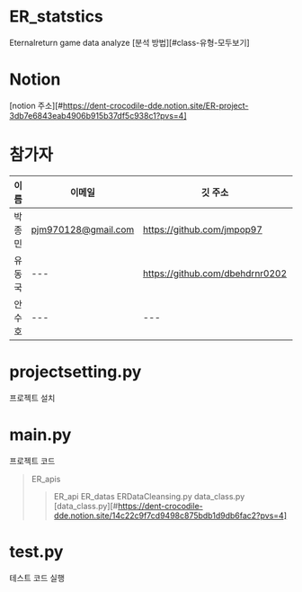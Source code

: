 # ER_statstics
Eternalreturn game data analyze
[분석 방법][#class-유형-모두보기]
# Notion
[notion 주소][#https://dent-crocodile-dde.notion.site/ER-project-3db7e6843eab4906b915b37df5c938c1?pvs=4]
# 참가자
이름|이메일|깃 주소|블로그|
---|---|---|---|
박종민|pjm970128@gmail.com|https://github.com/jmpop97|https://jmpop.tistory.com/|
유동국|---|https://github.com/dbehdrnr0202|---|
안수호|---|---|---|

# projectsetting.py
프로젝트 설치
# main.py
프로젝트 코드
> ER_apis
>>ER_api
> ER_datas
>> ERDataCleansing.py
>> data_class.py
[data_class.py][#https://dent-crocodile-dde.notion.site/14c22c9f7cd9498c875bdb1d9db6fac2?pvs=4]
# test.py
테스트 코드 실행
